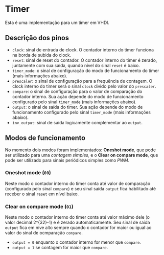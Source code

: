 # Timer

Esta é uma implementação para um timer em VHDl.

## Descrição dos pinos

- `clock`: sinal de entrada de clock. O contador interno do timer funciona na borda de subida do clock.
- `reset`: sinal de reset do contador. O contador interno do timer é zerado, juntamente com sua saída, quando nível do sinal `reset` é baixo.
- `timer_mode`: o sinal de configuração do modo de funcionamento do timer (mais informações abaixo).
- `prescaler`: o sinal de configuração para a frequência de contagem. O clock interno do timer será o sinal `clock` divido pelo valor do `prescaler`.
- `compare`: o sinal de configuração para o valor de comparação do contador interno. Sua ação depende do modo de funcionamento configurado pelo sinal `timer_mode` (mais informações abaixo).
- `output`: o sinal de saída do timer. Sua ação depende do modo de funcionamento configurado pelo sinal `timer_mode` (mais informações abaixo).
- `inv_output`: sinal de saída logicamente complementar ao `output`.


## Modos de funcionamento
No momento dois modos foram implementados: __Oneshot mode__, que pode ser utilizado para uma _contagem simples_, e o __Clear on compare mode__, que pode ser utilizado para sinais periódicos simples como _PWM_.

### Oneshot mode (`00`)
Neste modo o contador interno do timer conta até valor de comparação (configurado pelo sinal `compare`) e seu sinal saída `output` fica habilitado até receber o sinal `reset` em nível baixo.

### Clear on compare mode (`01`)
Neste modo o contador interno do timer conta até valor máximo dele (o valor decimal 2^{32}-1) e é zerado automaticamente. Seu sinal de saída `output` fica em níve alto sempre quando o contador for maior ou igual ao valor do sinal de ocmparação `compare`.  
- `output = 0` enquanto o contador interno for menor que `compare`.
- `output = 1` se contagem for maior que `compare`.
